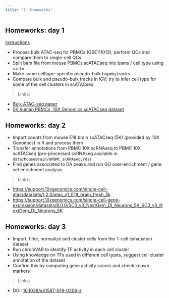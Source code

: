 ```yaml
---
title: "3. Homeworks"
---
```


## Homeworks: day 1

[Instructions](homework_1)

- Process bulk ATAC-seq for PBMCs (GSE111013), perform QCs and compare them to single-cell QCs  
- Split bam file from mouse PBMCs scATACseq into bams / cell type using `sinto`  
- Make some celltype-specific pseudo-bulk bigwig tracks  
- Compare bulk and pseudo-bulk tracks in IGV; try to infer cell type for some of the cell clusters in scATACseq  

> Links: 

- [Bulk ATAC-seq paper](https://doi.org/10.1038/s41467-019-14081-6)
- [5K human PBMCs, 10X Genomics scATACseq dataset](https://support.10xgenomics.com/single-cell-atac/datasets/2.0.0/atac_pbmc_5k_nextgem)

## Homeworks: day 2

- Import counts from mouse E18 brain scATACseq (5K) (provided by 10X Genomics) in R and process them  
- Transfer annotations from PBMC 10X scRNAseq to PBMC 10X scATACseq (pre-processed scRNAseq available in `data/MouseBrain/mPBMC_scRNAseq.rds`)  
- Find genes associated to DA peaks and run GO over-enrichment / gene set enrichment analysis  

> Links: 

- https://support.10xgenomics.com/single-cell-atac/datasets/1.2.0/atac_v1_E18_brain_fresh_5k
- https://support.10xgenomics.com/single-cell-gene-expression/datasets/6.0.0/SC3_v3_NextGem_DI_Neurons_5K_SC3_v3_NextGem_DI_Neurons_5K

## Homeworks: day 3

- Import, filter, normalize and cluster cells from the T-cell exhaustion dataset  
- Run chromVAR to identify TF activity in each cell cluster  
- Using knowledge on TFs used in different cell types, suggest cell cluster annotation of the dataset  
- Confirm this by computing gene activity scores and check known markers  

> Links:

- DOI: [10.1038/s41587-019-0206-z](https://doi.org/10.1038/s41587-019-0206-z)

